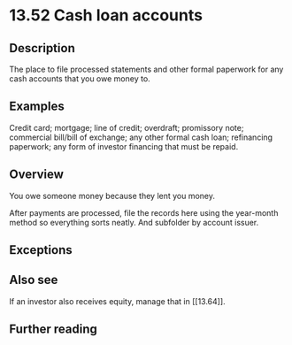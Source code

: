 # 13.52 Cash loan accounts

## Description

The place to file processed statements and other formal paperwork for any cash accounts that you owe money to.

## Examples

Credit card; mortgage; line of credit; overdraft; promissory note; commercial bill/bill of exchange; any other formal cash loan; refinancing paperwork; any form of investor financing that must be repaid.

## Overview

You owe someone money because they lent you money.

After payments are processed, file the records here using the year-month method so everything sorts neatly. And subfolder by account issuer.

## Exceptions

## Also see

If an investor also receives equity, manage that in [[13.64]].

## Further reading

